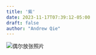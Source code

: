 ```yaml
---
title: '紫'
date: 2023-11-17T07:39:12-05:00
draft: false
author: "Andrew Qie"
---
```

![偶尔放张照片](https://photos.app.goo.gl/jpPgVJsS2j9uTL3N8)